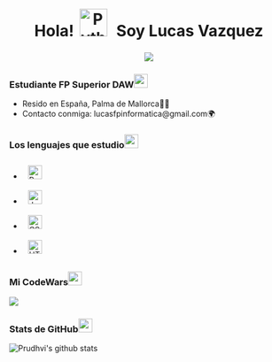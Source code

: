<h1 align = center>Hola!<img style="margin: 10px" src="https://gifs.org.es/gifs/2020/09/7215/gif-para-saludar.gif" alt="Python" height="50" /> Soy Lucas Vazquez</h1>
<p align = center><img src = https://i.pinimg.com/originals/f5/a5/a0/f5a5a01a72471e4729da5d665eacc0ba.gif></p>

<h3>Estudiante FP Superior DAW<img  style = "margin-bottom = 5px" style = "margin-left = 5px" src = "https://media.tenor.com/skDSIQeyHskAAAAM/muichiro-mist-hashira.gif" height="25" /></h3>

<ul>
  <li>Resido en España, Palma de Mallorca🌴💖</li>
  <li>Contacto conmiga: lucasfpinformatica@gmail.com🌍</li>
</ul>


<h3 style = "margin-bottom = 5px">Los lenguajes que estudio<img  style = "margin-bottom = 5px" style = "margin-left = 5px" src = "https://www.icegif.com/wp-content/uploads/2023/12/icegif-296.gif" height="25" /></h3>

<ul>
  <li><img style="margin: 10px" src="https://profilinator.rishav.dev/skills-assets/python-original.svg" alt="Python" height="25" /> </li>
  <li><img style="margin: 10px" src="https://profilinator.rishav.dev/skills-assets/java-original-wordmark.svg" alt="Java" height="25" /> </li>
  <li><img style="margin: 10px" src="https://profilinator.rishav.dev/skills-assets/css3-original-wordmark.svg" alt="CSS3" height="25" />  </li>
  <li><img style="margin: 10px" src="https://profilinator.rishav.dev/skills-assets/html5-original-wordmark.svg" alt="HTML5" height="25" /></li>
</ul>

<h3>Mi CodeWars<img  style = "margin-bottom = 5px" style = "margin-left = 5px" src = "https://media.tenor.com/o3CyBRq4idUAAAAM/obanai-iguro.gif" height="25" /></h3>

<img src = https://www.codewars.com/users/GetToated/badges/large>

<h3>Stats de GitHub<img  style = "margin-bottom = 5px" style = "margin-left = 5px" src = "https://www.icegif.com/wp-content/uploads/2022/01/icegif-1425.gif" height="25" /></h3>

![Prudhvi's github stats](https://github-readme-stats.vercel.app/api?username=GetToated&show_icons=true&hide_border=true)
